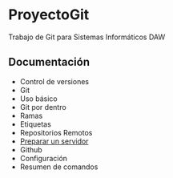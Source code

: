 # ProyectoGit
Trabajo de Git para Sistemas Informáticos DAW

<h2> Documentación</h2>

- Control de versiones
- Git
- Uso básico
- Git por dentro
- Ramas
- Etiquetas
- Repositorios Remotos
- <a href="Documentacion/Servidor.md"> Preparar un servidor</a>
- Github
- Configuración
- Resumen de comandos
